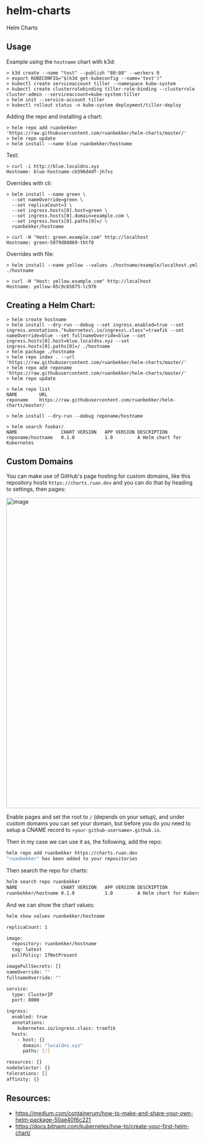 # helm-charts
Helm Charts

## Usage

Example using the `hostname` chart with k3d:

```
> k3d create --name "test" --publish "80:80" --workers 0
> export KUBECONFIG="$(k3d get-kubeconfig --name='test')"
> kubectl create serviceaccount tiller --namespace kube-system
> kubectl create clusterrolebinding tiller-role-binding --clusterrole cluster-admin --serviceaccount=kube-system:tiller
> helm init --service-account tiller
> kubectl rollout status -n kube-system deployment/tiller-deploy
```

Adding the repo and installing a chart:

```
> helm repo add ruanbekker 'https://raw.githubusercontent.com/ruanbekker/helm-charts/master/'
> helm repo update
> helm install --name blue ruanbekker/hostname
```

Test:

```
> curl -i http://blue.localdns.xyz
Hostname: blue-hostname-cb596d4df-jh7xs
```

Overrides with cli:

```
> helm install --name green \
  --set nameOverride=green \
  --set replicaCount=3 \
  --set ingress.hosts[0].host=green \
  --set ingress.hosts[0].domain=example.com \
  --set ingress.hosts[0].paths[0]=/ \
  ruanbekker/hostname

> curl -H "Host: green.example.com" http://localhost
Hostname: green-5879d88869-tbtf8
```

Overrides with file:

```
> helm install --name yellow --values ./hostname/example/localhost.yml ./hostname

> curl -H "Host: yellow.example.com" http://localhost
Hostname: yellow-85c9c65875-lc976
```

## Creating a Helm Chart:

```
> helm create hostname
> helm install --dry-run --debug --set ingress.enabled=true --set ingress.annotations."kubernetes\.io/ingress\.class"=traefik --set nameOverride=blue --set fullnameOverride=blue --set ingress.hosts[0].host=blue.localdns.xyz --set ingress.hosts[0].paths[0]=/ ./hostname
> helm package ./hostname
> helm repo index . --url 'https://raw.githubusercontent.com/ruanbekker/helm-charts/master/'
> helm repo add reponame 'https://raw.githubusercontent.com/ruanbekker/helm-charts/master/'
> helm repo update 

> helm repo list
NAME  	    URL
reponame	https://raw.githubusercontent.com/ruanbekker/helm-charts/master/

> helm install --dry-run --debug reponame/hostname

> helm search foobar/
NAME               	CHART VERSION	APP VERSION	DESCRIPTION
reponame/hostname	0.1.0        	1.0        	A Helm chart for Kubernetes
```

## Custom Domains

You can make use of GitHub's page hosting for custom domains, like this repository hosts `https://charts.ruan.dev` and you can do that by heading to settings, then pages:

<img width="811" alt="image" src="https://user-images.githubusercontent.com/567298/195151030-f2f099e8-e733-4b37-ac12-7c1bf7661c9c.png">

Enable pages and set the root to `/` (depends on your setup), and under custom domains you can set your domain, but before you do you need to setup a CNAME record to `<your-github-username>.github.io`.

Then in my case we can use it as, the following, add the repo:

```bash
helm repo add ruanbekker https://charts.ruan.dev
"ruanbekker" has been added to your repositories
```

Then search the repo for charts:

```bash
helm search repo ruanbekker
NAME               	CHART VERSION	APP VERSION	DESCRIPTION
ruanbekker/hostname	0.1.0        	1.0        	A Helm chart for Kubernetes
```

And we can show the chart values:

```bash
helm show values ruanbekker/hostname

replicaCount: 1

image:
  repository: ruanbekker/hostname
  tag: latest
  pullPolicy: IfNotPresent

imagePullSecrets: []
nameOverride: ""
fullnameOverride: ""

service:
  type: ClusterIP
  port: 8000

ingress:
  enabled: true
  annotations:
    kubernetes.io/ingress.class: traefik
  hosts:
    - host: {}
      domain: "localdns.xyz"
      paths: [/]

resources: {}
nodeSelector: {}
tolerations: []
affinity: {}
```

## Resources:

- https://medium.com/containerum/how-to-make-and-share-your-own-helm-package-50ae40f6c221
- https://docs.bitnami.com/kubernetes/how-to/create-your-first-helm-chart/
